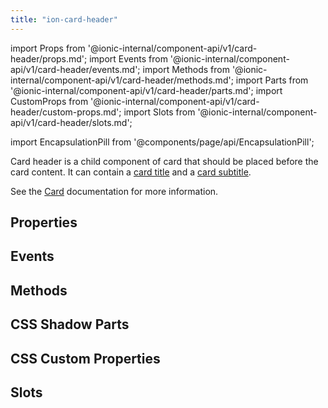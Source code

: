 ```yaml
---
title: "ion-card-header"
---
```

import Props from '@ionic-internal/component-api/v1/card-header/props.md';
import Events from '@ionic-internal/component-api/v1/card-header/events.md';
import Methods from '@ionic-internal/component-api/v1/card-header/methods.md';
import Parts from '@ionic-internal/component-api/v1/card-header/parts.md';
import CustomProps from '@ionic-internal/component-api/v1/card-header/custom-props.md';
import Slots from '@ionic-internal/component-api/v1/card-header/slots.md';

import EncapsulationPill from '@components/page/api/EncapsulationPill';

<EncapsulationPill type="shadow" />


Card header is a child component of card that should be placed before the card content. It can contain a [card title](./card-title) and a [card subtitle](./card-subtitle).

See the [Card](./card) documentation for more information.


## Properties
<Props />

## Events
<Events />

## Methods
<Methods />

## CSS Shadow Parts
<Parts />

## CSS Custom Properties
<CustomProps />

## Slots
<Slots />
